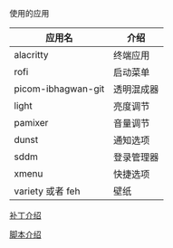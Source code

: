 使用的应用

|应用名|介绍|
| ------------------ | ---- |
| alacritty          | 终端应用 |
| rofi               | 启动菜单 |
| picom-ibhagwan-git | 透明混成器 |
| light              | 亮度调节 |
| pamixer  | 音量调节 |
| dunst              | 通知选项 |
| sddm               | 登录管理器 |
| xmenu              | 快捷选项 |
| variety 或者 feh  | 壁纸       |

[补丁介绍](https://github.com/gylt37/dwm-config/tree/master/dwm/patchs)

[脚本介绍](https://github.com/gylt37/dwm-config/tree/master/dwm/script)

